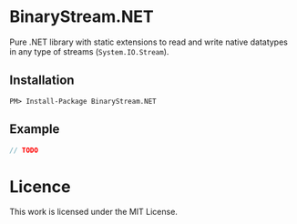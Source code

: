 # BinaryStream.NET
Pure .NET library with static extensions to read and write native datatypes in any type of streams (``System.IO.Stream``).

## Installation

    PM> Install-Package BinaryStream.NET

## Example

```csharp
// TODO
```

# Licence
This work is licensed under the MIT License.
